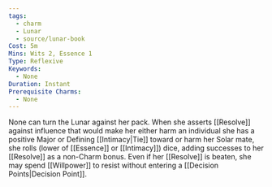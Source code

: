 ```yaml
---
tags:
  - charm
  - Lunar
  - source/lunar-book
Cost: 5m
Mins: Wits 2, Essence 1
Type: Reflexive
Keywords:
  - None
Duration: Instant
Prerequisite Charms:
  - None
---
```

None can turn the Lunar against her pack. When she asserts [[Resolve]] against influence that would make her either harm an individual she has a positive Major or Defining [[Intimacy|Tie]] toward or harm her Solar mate, she rolls (lower of [[Essence]] or [[Intimacy]]) dice, adding successes to her [[Resolve]] as a non-Charm bonus. Even if her [[Resolve]] is beaten, she may spend [[Willpower]] to resist without entering a [[Decision Points|Decision Point]].